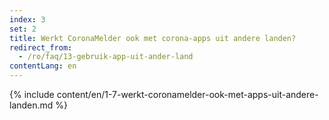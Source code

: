 ```yaml
---
index: 3
set: 2
title: Werkt CoronaMelder ook met corona-apps uit andere landen?
redirect_from: 
  - /ro/faq/13-gebruik-app-uit-ander-land
contentLang: en
---
```

{% include content/en/1-7-werkt-coronamelder-ook-met-apps-uit-andere-landen.md %}
